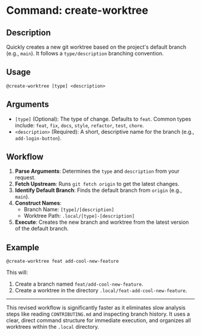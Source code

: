 # Command: create-worktree

## Description
Quickly creates a new git worktree based on the project's default branch (e.g., `main`). It follows a `type/description` branching convention.

## Usage
`@create-worktree [type] <description>`

## Arguments
- `[type]` (Optional): The type of change. Defaults to `feat`. Common types include: `feat`, `fix`, `docs`, `style`, `refactor`, `test`, `chore`.
- `<description>` (Required): A short, descriptive name for the branch (e.g., `add-login-button`).

## Workflow

1.  **Parse Arguments**: Determines the `type` and `description` from your request.
2.  **Fetch Upstream**: Runs `git fetch origin` to get the latest changes.
3.  **Identify Default Branch**: Finds the default branch from `origin` (e.g., `main`).
4.  **Construct Names**:
    -   Branch Name: `[type]/[description]`
    -   Worktree Path: `.local/[type]-[description]`
5.  **Execute**: Creates the new branch and worktree from the latest version of the default branch.

## Example
`@create-worktree feat add-cool-new-feature`

This will:
1.  Create a branch named `feat/add-cool-new-feature`.
2.  Create a worktree in the directory `.local/feat-add-cool-new-feature`.

---
This revised workflow is significantly faster as it eliminates slow analysis steps like reading `CONTRIBUTING.md` and inspecting branch history. It uses a clear, direct command structure for immediate execution, and organizes all worktrees within the `.local` directory.
